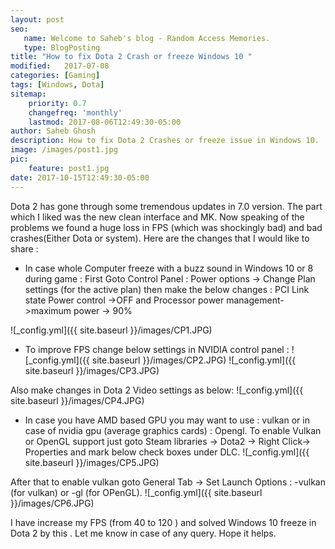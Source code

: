 ```yaml
---
layout: post
seo:
   name: Welcome to Saheb's blog - Random Access Memories.
   type: BlogPosting
title: "How to fix Dota 2 Crash or freeze Windows 10 "
modified:   2017-07-08
categories: [Gaming]
tags: [Windows, Dota]
sitemap:
    priority: 0.7
    changefreq: 'monthly'
    lastmod: 2017-08-06T12:49:30-05:00
author: Saheb Ghosh
description: How to fix Dota 2 Crashes or freeze issue in Windows 10.
image: /images/post1.jpg
pic:
    feature: post1.jpg
date: 2017-10-15T12:49:30-05:00
---
```

Dota 2 has gone through some tremendous updates in 7.0 version. The part which I liked was the new clean interface and MK.
Now speaking of the problems we found a huge loss in FPS (which was shockingly bad) and bad crashes(Either Dota or system).
Here are the changes that I would like to share :


- In case whole Computer freeze with a buzz sound in Windows 10 or 8 during game : First Goto Control Panel : Power options -> Change Plan settings (for the active plan) then make the below changes : PCI Link state Power control ->OFF and Processor power management->maximum power -> 90% 

![_config.yml]({{ site.baseurl }}/images/CP1.JPG)

- To improve FPS change below settings in NVIDIA control panel :
![_config.yml]({{ site.baseurl }}/images/CP2.JPG)
![_config.yml]({{ site.baseurl }}/images/CP3.JPG)

Also make changes in Dota 2 Video settings as below: 
![_config.yml]({{ site.baseurl }}/images/CP4.JPG)

- In case you have AMD based GPU you may want to use : vulkan or in case of nvidia gpu (average graphics cards) : Opengl. To enable Vulkan or OpenGL support just goto Steam libraries -> Dota2 -> Right Click-> Properties and mark below check boxes under DLC.
![_config.yml]({{ site.baseurl }}/images/CP5.JPG)

After that to enable vulkan goto General Tab -> Set Launch Options : -vulkan (for vulkan) or -gl (for OPenGL). 
![_config.yml]({{ site.baseurl }}/images/CP6.JPG)

I have increase my FPS (from 40 to 120 ) and solved Windows 10 freeze in Dota 2 by this . Let me know in case of any query. Hope it helps. 
